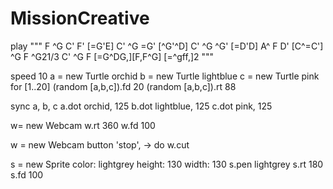 # MissionCreative
play """
  F ^G C' F'
  [=G'E] C' ^G
  =G' [^G'^D] C'
  ^G ^G' [=D'D]
  A^ F D'
  [C^=C'] ^G F
  ^G21/3 C' ^G F
  [=G^DG,][F,F^G]
  [=^gff,]2
"""

speed 10
a = new Turtle orchid
b = new Turtle lightblue
c = new Turtle pink
for [1..20]
 (random [a,b,c]).fd 20
 (random [a,b,c]).rt 88

sync a, b, c
a.dot orchid, 125
b.dot lightblue, 125
c.dot pink, 125

w= new Webcam
w.rt 360
w.fd 100

w = new Webcam
button 'stop', ->
  do w.cut

s = new Sprite
  color: lightgrey
  height: 130
  width: 130
s.pen lightgrey
s.rt 180
s.fd 100

